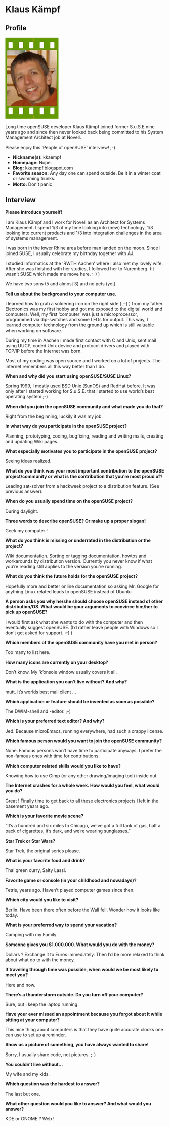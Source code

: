 # Klaus Kämpf

## Profile

![Klaus Kämpf](images/klaus_kaempf.jpg)

Long time openSUSE developer Klaus Kämpf joined former S.u.S.E nine years ago and since then never looked back being committed to his  System Management Architect job at Novell.

Please enjoy this ‘People of openSUSE’ interview! ;-)

* **Nickname(s):** kkaempf
* **Homepage:** Nope.
* **Blog:** [kkaempf.blogspot.com](http://kkaempf.blogspot.com)
* **Favorite season:** Any day one can spend outside. Be it in a winter coat or swimming trunks.
* **Motto:** Don’t panic

## Interview

**Please introduce yourself!**

I am Klaus Kämpf and I work for Novell as an Architect for Systems Management. I spend 1/3 of my time looking into (new) technology, 1/3 looking into current products and 1/3 into integration challenges in the area of systems management.

I was born in the lower Rhine area before man landed on the moon. Since I joined SUSE, I usually celebrate my birthday together with AJ.

I studied Informatics at the ‘RWTH Aachen’ where I also met my lovely wife. After she was finished with her studies, I followed her to Nuremberg. (It wasn’t SUSE which made me move here. :-) )

We have two sons (5 and almost 3) and no pets (yet).


**Tell us about the background to your computer use.**

I learned how to grab a soldering iron on the right side ( ;-) ) from my father. Electronics was my first hobby and got me exposed to the digital world and computers.  Well, my first ‘computer’ was just a microprocessor, programmed via dip-switches and some LEDs for output. This way, I learned computer technology from the ground up which is still valuable when working on software.

During my time in Aachen I made first contact with C and Unix, sent mail using UUCP, coded Unix device and protocol drivers and played with TCP/IP before the Internet was born.

Most of my coding was open source and I worked on a lot of projects. The internet remembers all this way better than I do.


**When and why did you start using openSUSE/SUSE Linux?**

Spring 1999, I mostly used BSD Unix (SunOS) and RedHat before. It was only after I started working for S.u.S.E. that I started to use world’s best operating system ;-)


**When did you join the openSUSE community and what made you do that?**

Right from the beginning, luckily it was my job.


**In what way do you participate in the openSUSE project?**

Planning, prototyping, coding, bugfixing, reading and writing mails, creating and updating Wiki pages.


**What especially motivates you to participate in the openSUSE project?**

Seeing ideas realized.


**What do you think was your most important contribution to the openSUSE project/community or what is the contribution that you’re most proud of?**

Leading sat-solver from a hackweek project to a distribution feature.
(See previous answer).


**When do you usually spend time on the openSUSE project?**

During daylight.


**Three words to describe openSUSE? Or make up a proper slogan!**

Geek my computer !


**What do you think is missing or underrated in the distribution or the project?**

Wiki documentation.
Sorting or tagging documentation, howtos and workarounds by distribution version. Currently you never know if what you’re reading still applies to the version you’re running.


**What do you think the future holds for the openSUSE project?**

Hopefully more and better online documentation so asking Mr. Google for anything Linux related leads to openSUSE instead of Ubuntu.


**A person asks you why he/she should choose openSUSE instead of other distribution/OS. What would be your arguments to convince him/her to pick up openSUSE?**

I would first ask what she wants to do with the computer and then eventually suggest openSUSE. (I’d rather leave people with Windows so I don’t get asked for support. :-) )


**Which members of the openSUSE community have you met in person?**

Too many to list here.


**How many icons are currently on your desktop?**

Don’t know. My ‘k’onsole window usually covers it all.


**What is the application you can’t live without? And why?**

mutt. It’s worlds best mail client …


**Which application or feature should be invented as soon as possible?**

The DWIM-shell and -editor. ;-)


**Which is your preferred text editor? And why?**

Jed. Because microEmacs, running everywhere, had such a crappy license.


**Which famous person would you want to join the openSUSE community?**

None. Famous persons won’t have time to participate anyways. I prefer the non-famous ones with time for contributions.


**Which computer related skills would you like to have?**

Knowing how to use Gimp (or any other drawing/imaging tool) inside out.


**The Internet crashes for a whole week. How would you feel, what would you do?**

Great ! Finally time to get back to all these electronics projects I left in the basement years ago.


**Which is your favorite movie scene?**

“It’s a hundred and six miles to Chicago, we’ve got a full tank of gas, half a pack of cigarettes, it’s dark, and we’re wearing sunglasses.”


**Star Trek or Star Wars?**

Star Trek, the original series please.


**What is your favorite food and drink?**

Thai green curry, Salty Lassi.


**Favorite game or console (in your childhood and nowadays)?**

Tetris, years ago. Haven’t played computer games since then.


**Which city would you like to visit?**

Berlin.
Have been there often before the Wall fell. Wonder how it looks like today.


**What is your preferred way to spend your vacation?**

Camping with my Family.


**Someone gives you $1.000.000. What would you do with the money?**

Dollars ? Exchange it to Euros immediately. Then I’d be more relaxed to think about what do to with the money.


**If traveling through time was possible, when would we be most likely to meet you?**

Here and now.


**There’s a thunderstorm outside. Do you turn off your computer?**

Sure, but I keep the laptop running.


**Have your ever missed an appointment because you forgot about it while sitting at your computer?**

This nice thing about computers is that they have quite accurate clocks one can use to set up a reminder.


**Show us a picture of something, you have always wanted to share!**

Sorry, I usually share code, not pictures. ;-)


**You couldn’t live without…**

My wife and my kids.


**Which question was the hardest to answer?**

The last but one.


**What other question would you like to answer? And what would you answer?**

KDE or GNOME ?
Web !
